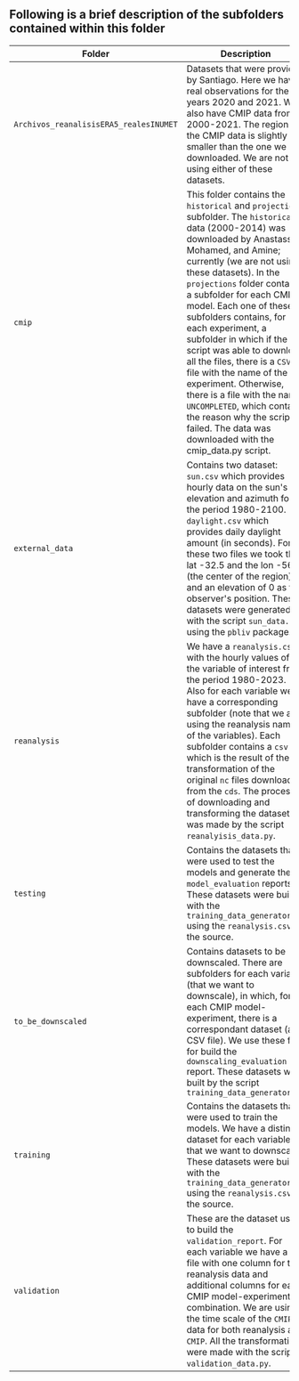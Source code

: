 ## Following is a brief description of the subfolders contained within this folder

|Folder|Description|
|------|-----------|
|`Archivos_reanalisisERA5_realesINUMET`| Datasets that were provided by Santiago. Here we have real observations for the years 2020 and 2021. We also have CMIP data from 2000-2021. The region of the CMIP data is slightly smaller than the one we downloaded. We are not using either of these datasets.|
|`cmip`|This folder contains the `historical` and `projections` subfolder. The `historical` data (2000-2014) was downloaded by Anastassia, Mohamed, and Amine; currently (we are not using these datasets). In the `projections` folder contains a subfolder for each CMIP model. Each one of these subfolders contains, for each experiment, a subfolder in which if the script was able to download all the files, there is a `CSV` file with the name of the experiment. Otherwise, there is a file with the name `UNCOMPLETED`, which contains the reason why the script failed. The data was downloaded with the cmip_data.py script.|
|`external_data`|Contains two dataset: `sun.csv` which provides hourly data on the sun's elevation and azimuth for the period 1980-2100. `daylight.csv` which provides daily daylight amount (in seconds). For these two files we took the lat -32.5 and the lon -56 (the center of the region) and an elevation of 0 as the observer's position. These datasets were generated with the script `sun_data.py` using the `pbliv` package.|
|`reanalysis`|We have a `reanalysis.csv` with the hourly values of all the variable of interest from the period 1980-2023. Also for each variable we have a corresponding subfolder (note that  we are using the reanalysis names of the variables). Each subfolder contains a `csv` which is the result of the transformation of the original `nc` files downloaded from the `cds`. The process of downloading and transforming the dataset was made by the script `reanalyisis_data.py`.|
|`testing`|Contains the datasets that were used to test the models and generate the `model_evaluation` reports. These datasets were built with the `training_data_generator.py` using the `reanalysis.csv` as the source. |
|`to_be_downscaled`|Contains datasets to be downscaled. There are subfolders for each variable (that we want to downscale), in which, for each CMIP model-experiment, there is a correspondant dataset (a CSV file). We use these files for build the `downscaling_evaluation` report. These datasets were built by the script `training_data_generator.py`|
|`training`|Contains the datasets that were used to train the models. We have a distinct dataset for each variable that we want to downscale. These datasets were built with the `training_data_generator.py` using the `reanalysis.csv` as the source.|
|`validation`|These are the dataset used to build the `validation_report`. For each variable we have a `CSV` file with one column for the reanalysis data and additional columns for each CMIP model-experiment combination. We are using the time scale of the `CMIP` data for both reanalysis and `CMIP`. All the transformations were made with the script `validation_data.py`.|
